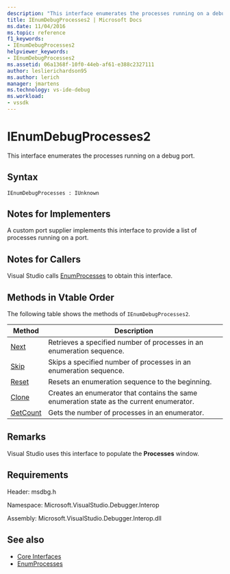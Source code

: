 ```yaml
---
description: "This interface enumerates the processes running on a debug port."
title: IEnumDebugProcesses2 | Microsoft Docs
ms.date: 11/04/2016
ms.topic: reference
f1_keywords:
- IEnumDebugProcesses2
helpviewer_keywords:
- IEnumDebugProcesses2
ms.assetid: 06a1368f-10f0-44eb-af61-e388c2327111
author: leslierichardson95
ms.author: lerich
manager: jmartens
ms.technology: vs-ide-debug
ms.workload:
- vssdk
---
```

# IEnumDebugProcesses2
This interface enumerates the processes running on a debug port.

## Syntax

```
IEnumDebugProcesses : IUnknown
```

## Notes for Implementers
 A custom port supplier implements this interface to provide a list of processes running on a port.

## Notes for Callers
 Visual Studio calls [EnumProcesses](../../../extensibility/debugger/reference/idebugport2-enumprocesses.md) to obtain this interface.

## Methods in Vtable Order
 The following table shows the methods of `IEnumDebugProcesses2`.

|Method|Description|
|------------|-----------------|
|[Next](../../../extensibility/debugger/reference/ienumdebugprocesses2-next.md)|Retrieves a specified number of processes in an enumeration sequence.|
|[Skip](../../../extensibility/debugger/reference/ienumdebugprocesses2-skip.md)|Skips a specified number of processes in an enumeration sequence.|
|[Reset](../../../extensibility/debugger/reference/ienumdebugprocesses2-reset.md)|Resets an enumeration sequence to the beginning.|
|[Clone](../../../extensibility/debugger/reference/ienumdebugprocesses2-clone.md)|Creates an enumerator that contains the same enumeration state as the current enumerator.|
|[GetCount](../../../extensibility/debugger/reference/ienumdebugprocesses2-getcount.md)|Gets the number of processes in an enumerator.|

## Remarks
 Visual Studio uses this interface to populate the **Processes** window.

## Requirements
 Header: msdbg.h

 Namespace: Microsoft.VisualStudio.Debugger.Interop

 Assembly: Microsoft.VisualStudio.Debugger.Interop.dll

## See also
- [Core Interfaces](../../../extensibility/debugger/reference/core-interfaces.md)
- [EnumProcesses](../../../extensibility/debugger/reference/idebugport2-enumprocesses.md)
